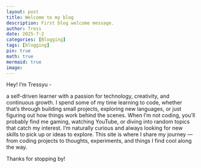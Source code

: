 ```yaml
---
layout: post
title: Welcome to my blog
description: First blog welcome message.
author: Tress
date: 2025-7-2
categories: [Blogging]
tags: [blogging]
pin: true
math: true
mermaid: true
image: 
---
```


Hey! I’m Tressyu -


a self-driven learner with a passion for technology, creativity, and continuous growth.
I spend some of my time learning to code, whether that’s through building small projects, exploring new languages, or just figuring out how things work behind the scenes.
When I’m not coding, you’ll probably find me gaming, watching YouTube, or diving into random topics that catch my interest.
I’m naturally curious and always looking for new skills to pick up or ideas to explore.
This site is where I share my journey — from coding projects to thoughts, experiments, and things I find cool along the way.

Thanks for stopping by!
